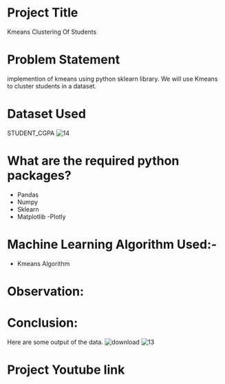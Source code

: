 # Project Title
Kmeans Clustering Of Students
# Problem Statement
implemention of kmeans using python sklearn library. We will use Kmeans to cluster students in a dataset.
# Dataset Used
STUDENT_CGPA
![14](https://user-images.githubusercontent.com/106465953/202898892-4441501a-fd5d-48b8-9a3b-5e6fa121b9f6.png)

# What are the required python packages?
- Pandas
- Numpy
- Sklearn
- Matplotlib
-Plotly
# Machine Learning Algorithm Used:-
- Kmeans Algorithm
# Observation: 

# Conclusion:
Here are some output of the data.
![download](https://user-images.githubusercontent.com/106465953/202898866-7dcd33b4-9876-40d2-b774-b2944c9403a0.png)
![13](https://user-images.githubusercontent.com/106465953/202898880-369f42eb-afa6-4e4c-adcd-6247e6f7bc38.png)

# Project Youtube link

